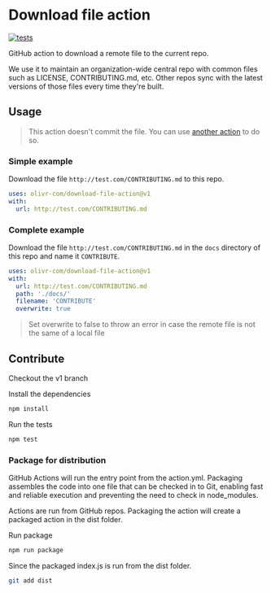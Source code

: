 # Download file action

[![tests](https://github.com/olivr-com/download-file-action/workflows/tests/badge.svg)](https://github.com/olivr-com/download-file-action/actions?query=workflow%3Atests)

GitHub action to download a remote file to the current repo.

We use it to maintain an organization-wide central repo with common files such as LICENSE, CONTRIBUTING.md, etc. Other repos sync with the latest versions of those files every time they're built.

## Usage

> This action doesn't commit the file. You can use [another action](https://github.com/marketplace?query=commit&type=actions) to do so.

### Simple example

Download the file `http://test.com/CONTRIBUTING.md` to this repo.

```yaml
uses: olivr-com/download-file-action@v1
with:
  url: http://test.com/CONTRIBUTING.md
```

### Complete example

Download the file `http://test.com/CONTRIBUTING.md` in the `docs` directory of this repo and name it `CONTRIBUTE`.

```yaml
uses: olivr-com/download-file-action@v1
with:
  url: http://test.com/CONTRIBUTING.md
  path: './docs/'
  filename: 'CONTRIBUTE'
  overwrite: true
```

> Set overwrite to false to throw an error in case the remote file is not the same of a local file

## Contribute

Checkout the v1 branch

Install the dependencies

```bash
npm install
```

Run the tests

```bash
npm test
```

### Package for distribution

GitHub Actions will run the entry point from the action.yml. Packaging assembles the code into one file that can be checked in to Git, enabling fast and reliable execution and preventing the need to check in node_modules.

Actions are run from GitHub repos. Packaging the action will create a packaged action in the dist folder.

Run package

```bash
npm run package
```

Since the packaged index.js is run from the dist folder.

```bash
git add dist
```
